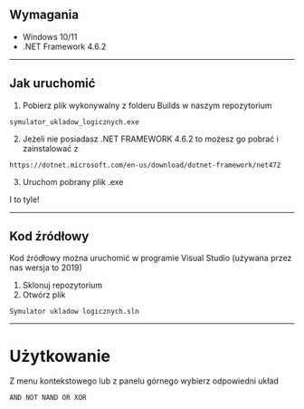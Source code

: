 ## Wymagania 
* Windows 10/11
* .NET Framework 4.6.2

____
## Jak uruchomić
1) Pobierz plik wykonywalny z folderu Builds w naszym repozytorium
``` 
symulator_ukladow_logicznych.exe
``` 
2) Jeżeli nie posiadasz .NET FRAMEWORK 4.6.2 to możesz go pobrać i zainstalować z
```
https://dotnet.microsoft.com/en-us/download/dotnet-framework/net472
```
3) Uruchom pobrany plik .exe

I to tyle!
____
## Kod źródłowy
Kod źródłowy można uruchomić w programie Visual Studio (używana przez nas wersja to 2019)

1) Sklonuj repozytorium
2) Otwórz plik
```
Symulator ukladow logicznych.sln
```
____
# Użytkowanie
Z menu kontekstowego lub z panelu górnego wybierz odpowiedni układ
```
AND NOT NAND OR XOR
```
